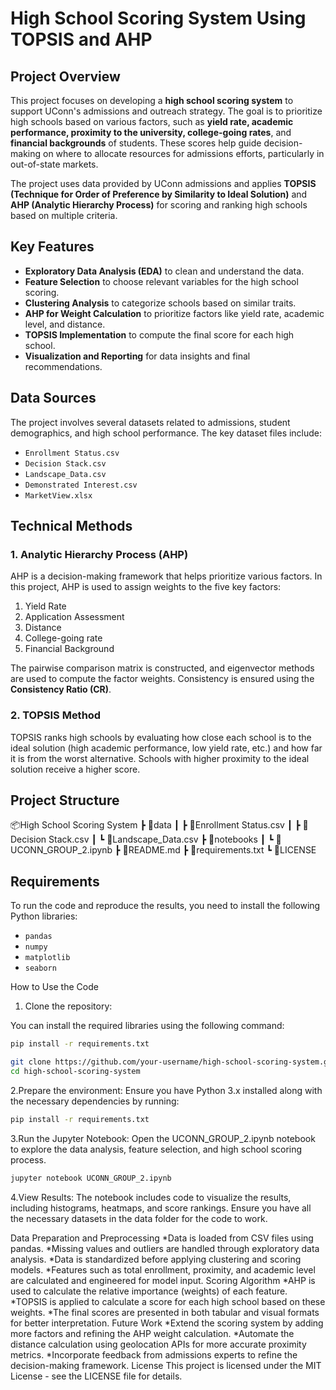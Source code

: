 # High School Scoring System Using TOPSIS and AHP

## Project Overview
This project focuses on developing a **high school scoring system** to support UConn's admissions and outreach strategy. The goal is to prioritize high schools based on various factors, such as **yield rate, academic performance, proximity to the university, college-going rates**, and **financial backgrounds** of students. These scores help guide decision-making on where to allocate resources for admissions efforts, particularly in out-of-state markets.

The project uses data provided by UConn admissions and applies **TOPSIS (Technique for Order of Preference by Similarity to Ideal Solution)** and **AHP (Analytic Hierarchy Process)** for scoring and ranking high schools based on multiple criteria.

## Key Features
- **Exploratory Data Analysis (EDA)** to clean and understand the data.
- **Feature Selection** to choose relevant variables for the high school scoring.
- **Clustering Analysis** to categorize schools based on similar traits.
- **AHP for Weight Calculation** to prioritize factors like yield rate, academic level, and distance.
- **TOPSIS Implementation** to compute the final score for each high school.
- **Visualization and Reporting** for data insights and final recommendations.

## Data Sources
The project involves several datasets related to admissions, student demographics, and high school performance. The key dataset files include:
- `Enrollment Status.csv`
- `Decision Stack.csv`
- `Landscape_Data.csv`
- `Demonstrated Interest.csv`
- `MarketView.xlsx`

## Technical Methods
### 1. Analytic Hierarchy Process (AHP)
AHP is a decision-making framework that helps prioritize various factors. In this project, AHP is used to assign weights to the five key factors:
1. Yield Rate
2. Application Assessment
3. Distance
4. College-going rate
5. Financial Background

The pairwise comparison matrix is constructed, and eigenvector methods are used to compute the factor weights. Consistency is ensured using the **Consistency Ratio (CR)**.



### 2. TOPSIS Method
TOPSIS ranks high schools by evaluating how close each school is to the ideal solution (high academic performance, low yield rate, etc.) and how far it is from the worst alternative. Schools with higher proximity to the ideal solution receive a higher score.

## Project Structure

📦High School Scoring System ┣ 📂data ┃ ┣ 📜Enrollment Status.csv ┃ ┣ 📜Decision Stack.csv ┃ ┗ 📜Landscape_Data.csv ┣ 📂notebooks ┃ ┗ 📜UCONN_GROUP_2.ipynb ┣ 📜README.md ┣ 📜requirements.txt ┗ 📜LICENSE



## Requirements
To run the code and reproduce the results, you need to install the following Python libraries:
- `pandas`
- `numpy`
- `matplotlib`
- `seaborn`

How to Use the Code
1. Clone the repository:


You can install the required libraries using the following command:

```bash
pip install -r requirements.txt

git clone https://github.com/your-username/high-school-scoring-system.git
cd high-school-scoring-system
```

2.Prepare the environment: Ensure you have Python 3.x installed along with the necessary dependencies by running:

```bash
pip install -r requirements.txt
```
3.Run the Jupyter Notebook: Open the UCONN_GROUP_2.ipynb notebook to explore the data analysis, feature selection, and high school scoring process.
```bash
jupyter notebook UCONN_GROUP_2.ipynb
```
4.View Results: The notebook includes code to visualize the results, including histograms, heatmaps, and score rankings. Ensure you have all the necessary datasets in the data folder for the code to work.

Data Preparation and Preprocessing
*Data is loaded from CSV files using pandas.
*Missing values and outliers are handled through exploratory data analysis.
*Data is standardized before applying clustering and scoring models.
*Features such as total enrollment, proximity, and academic level are calculated and engineered for model input.
Scoring Algorithm
*AHP is used to calculate the relative importance (weights) of each feature.
*TOPSIS is applied to calculate a score for each high school based on these weights.
*The final scores are presented in both tabular and visual formats for better interpretation.
Future Work
*Extend the scoring system by adding more factors and refining the AHP weight calculation.
*Automate the distance calculation using geolocation APIs for more accurate proximity metrics.
*Incorporate feedback from admissions experts to refine the decision-making framework.
License
This project is licensed under the MIT License - see the LICENSE file for details.


